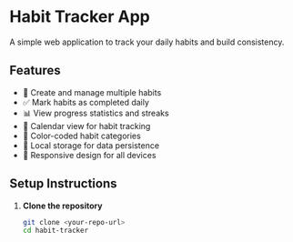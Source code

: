 # Habit Tracker App

A simple web application to track your daily habits and build consistency.

## Features

- 📝 Create and manage multiple habits
- ✅ Mark habits as completed daily
- 📊 View progress statistics and streaks
- 📅 Calendar view for habit tracking
- 🎨 Color-coded habit categories
- 💾 Local storage for data persistence
- 📱 Responsive design for all devices

## Setup Instructions

1. **Clone the repository**
   ```bash
   git clone <your-repo-url>
   cd habit-tracker
   ```
